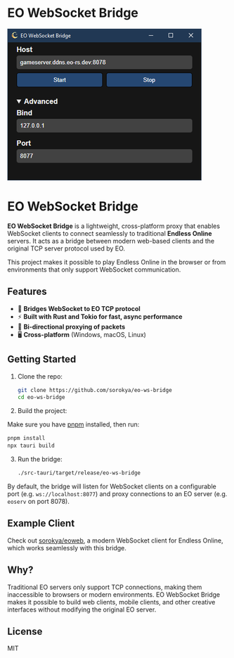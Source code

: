 # EO WebSocket Bridge

![Screenshot](https://raw.githubusercontent.com/sorokya/eo-ws-bridge/refs/heads/master/screenshots/capture.png)

# EO WebSocket Bridge

**EO WebSocket Bridge** is a lightweight, cross-platform proxy that enables WebSocket clients to connect seamlessly to traditional **Endless Online** servers. It acts as a bridge between modern web-based clients and the original TCP server protocol used by EO.

This project makes it possible to play Endless Online in the browser or from environments that only support WebSocket communication.

## Features

- 🧩 **Bridges WebSocket to EO TCP protocol**
- ⚡ **Built with Rust and Tokio for fast, async performance**
- 🔁 **Bi-directional proxying of packets**
- 🖥️ **Cross-platform** (Windows, macOS, Linux)

## Getting Started

1. Clone the repo:

   ```bash
   git clone https://github.com/sorokya/eo-ws-bridge
   cd eo-ws-bridge
   ```

2. Build the project:

Make sure you have [pnpm](https://pnpm.io/) installed, then run:

   ```bash
   pnpm install
   npx tauri build
   ```

3. Run the bridge:

   ```bash
   ./src-tauri/target/release/eo-ws-bridge
   ```

By default, the bridge will listen for WebSocket clients on a configurable port (e.g. `ws://localhost:8077`) and proxy connections to an EO server (e.g. `eoserv` on port 8078).

## Example Client

Check out [sorokya/eoweb](https://github.com/sorokya/eoweb), a modern WebSocket client for Endless Online, which works seamlessly with this bridge.

## Why?

Traditional EO servers only support TCP connections, making them inaccessible to browsers or modern environments. EO WebSocket Bridge makes it possible to build web clients, mobile clients, and other creative interfaces without modifying the original EO server.

## License

MIT

